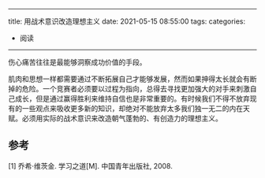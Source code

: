 
---
title: 用战术意识改造理想主义
date: 2021-05-15 08:55:00
tags:
categories:
- 阅读
---


伤心痛苦往往是最能够洞察成功价值的手段。

肌肉和思想一样都需要通过不断拓展自己才能够发展，然而如果抻得太长就会有断掉的危险。一个竞赛者必须要以过程为指向，总得去寻找更加强大的对手来刺激自己成长，但是通过赢得胜利来维持自信也是非常重要的。有时候我们不得不放弃现有的一些观点来吸收更多新的知识，却绝对不能放弃太多我们独一无二的内在天赋。必须用实际的战术意识来改造朝气蓬勃的、有创造力的理想主义。


## 参考
[1] 乔希·维茨金. 学习之道[M]. 中国青年出版社, 2008.


